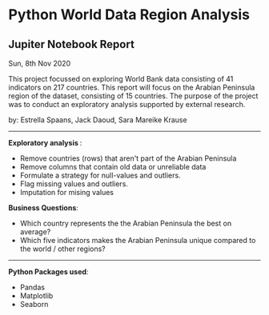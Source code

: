 # Python World Data Region Analysis 
## Jupiter Notebook Report

Sun, 8th Nov 2020

This project focussed on exploring World Bank data consisting of 41 indicators on 217 countries. This report will focus on the Arabian Peninsula region of the dataset, consisting of 15 countries. The purpose of the project was to conduct an exploratory analysis supported by external research. 

by: Estrella Spaans, Jack Daoud, Sara Mareike Krause

---
<b> Exploratory analysis </b>: 

- Remove countries (rows) that aren't part of the Arabian Peninsula
- Remove columns that contain old data or unreliable data
- Formulate a strategy for null-values and outliers. 
- Flag missing values and outliers.
- Imputation for mising values 

<b>Business Questions</b>: 
- Which country represents the the Arabian Peninsula the best on average? 
- Which five indicators makes the Arabian Peninsula unique compared to the world / other regions? 

---
<b> Python Packages used</b>:

- Pandas
- Matplotlib
- Seaborn
